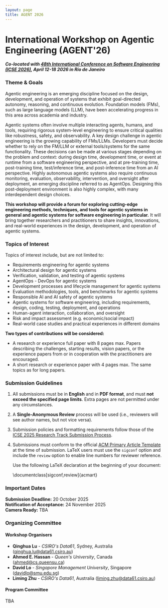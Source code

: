 ```yaml
---
layout: page
title: AGENT 2026
---
```


<!-- <p><img src="/img/pierrebourque.jpg" width="200" /><a href="https://profs.etsmtl.ca/pbourque">Pierre Bourque</a> - ing., Ph.D.</p> -->

# International Workshop on Agentic Engineering (AGENT'26)

***Co-located with [48th International Conference on Software Engineering (ICSE 2026)](https://conf.researchr.org/home/icse-2026), April 12-18 2026 in Rio de Janeiro***

### Theme & Goals

Agentic engineering is an emerging discipline focused on the design, development, and operation of systems that exhibit goal-directed autonomy, reasoning, and continuous evolution. Foundation models (FMs), such as large language models (LLM), have been accelerating progress in this area across academia and industry. 

Agentic systems often involve multiple interacting agents, humans, and tools, requiring rigorous system-level engineering to ensure critical qualities like robustness, safety, and observability. A key design challenge in agentic engineering is the growing capability of FMs/LLMs. Developers must decide whether to rely on the FM/LLM or external tools/systems for the same functionality. These decisions can be made at various stages depending on the problem and context: during design time, development time, or event at runtime from a software engineering perspective, and at pre-training time, post-training time, test/inference time, and post-inference time from an AI perspective. Highly autonomous agentic systems also require continuous monitoring, evaluation, observability, intervention, and oversight after deployment, an emerging discipline referred to as AgentOps. Designing this post-deployment environment is also highly complex, with many interdependent design choices. 

**This workshop will provide a forum for exploring cutting-edge engineering methods, techniques, and tools for agentic systems in general and agentic systems for software engineering in particular.** It will bring together researchers and practitioners to share insights, innovations, and real-world experiences in the design, development, and operation of agentic systems. 


### Topics of Interest

Topics of interest include, but are not limited to:

 - Requirements engineering for agentic systems
 - Architectural design for agentic systems
 - Verification, validation, and testing of agentic systems
 - AgentOps - DevOps for agentic systems
 - Development processes and lifecycle management for agentic systems
 - Evaluation methodologies, tools, and benchmarks for agentic systems 
 - Responsible AI and AI safety of agentic systems 
 - Agentic systems for software engineering, including requirements, design, coding, testing, deployment, and operations
 - Human-agent interaction, collaboration, and oversight
 - Risk and impact assessment (e.g. economic/social impact)
 - Real-world case studies and practical experiences in different domains



**Two types of contributions will be considered:**

- A research or experience full paper with 8 pages max. Papers describing the challenges, starting results, vision papers, or the experience papers from or in cooperation with the practitioners are encouraged.
- A short research or experience paper with 4 pages max. The same topics as for long papers.

### Submission Guidelines

1. All submissions must be in **English** and in **PDF format**, and must **not exceed the specified page limits**. Extra pages are not permitted under any circumstances.

2. A **Single-Anonymous Review** process will be used (i.e., reviewers will see author names, but not vice versa).

3. Submission policies and formatting requirements follow those of the [ICSE 2025 Research Track Submission Process](https://conf.researchr.org/track/icse-2025/icse-2025-research-track#submission-process).

4. Submissions must conform to the official [ACM Primary Article Template](https://www.acm.org/publications/proceedings-template) at the time of submission. LaTeX users must use the `sigconf` option and include the `review` option to enable line numbers for reviewer reference.

   Use the following LaTeX declaration at the beginning of your document:

   \documentclass[sigconf,review]{acmart}



### Important Dates

**Submission Deadline:** 20 October 2025
<br>
**Notification of Acceptance:**  24 November 2025
<br>
**Camera Ready:** TBA

### Organizing Committee

#### Workshop Organisers
- **Qinghua Lu** - *CSIRO's Data61*, Sydney, Australia ([qinghua.lu@data61.csiro.au](mailto:qinghua.lu@data61.csiro.au))  
- **Ahmed E. Hassan** - *Queen's University*, Canada ([ahmed@cs.queensu.ca](mailto:ahmed@cs.queensu.ca))  
- **David Lo** - *Singapore Management University*, Singapore ([davidlo@smu.edu.sg](mailto:davidlo@smu.edu.sg))  
- **Liming Zhu** - *CSIRO's Data61*, Australia ([liming.zhu@data61.csiro.au](mailto:liming.zhu@data61.csiro.au))  


#### Program Committee
TBA
